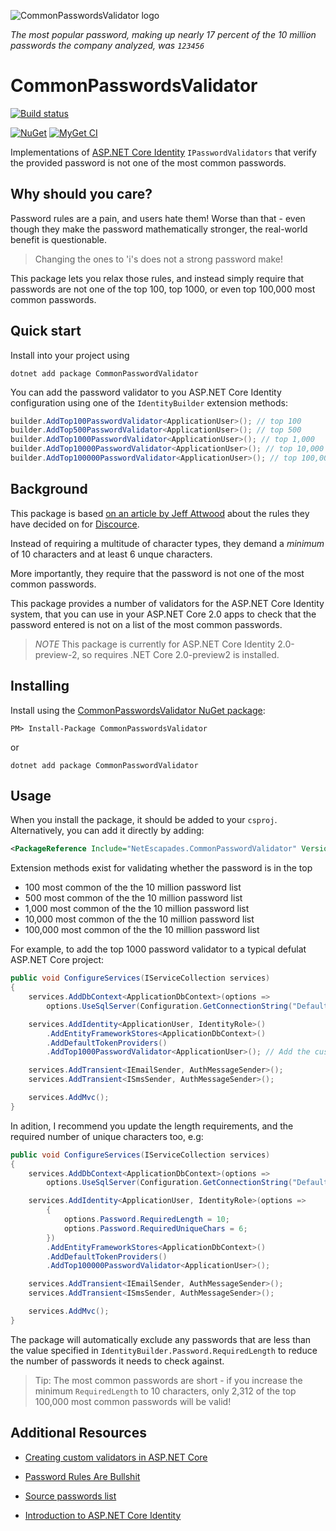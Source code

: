 ![CommonPasswordsValidator logo](https://raw.githubusercontent.com/andrewlock/CommonPasswordsValidator/master/logo.png)

*The most popular password, making up nearly 17 percent of the 10 million passwords the company analyzed, was `123456`*

# CommonPasswordsValidator

[![Build status](https://ci.appveyor.com/api/projects/status/mqlpvis18ll4rj6f/branch/master?svg=true)](https://ci.appveyor.com/project/andrewlock/commonpasswordsvalidator/branch/master)
<!--[![Travis](https://img.shields.io/travis/andrewlock/CommonPasswordsValidator.svg?maxAge=3600&label=travis)](https://travis-ci.org/andrewlock/CommonPasswordsValidator)-->
[![NuGet](https://img.shields.io/nuget/v/CommonPasswordsValidator.svg)](https://www.nuget.org/packages/CommonPasswordsValidator/)
[![MyGet CI](https://img.shields.io/myget/andrewlock-ci/v/CommonPasswordsValidator.svg)](http://myget.org/gallery/acndrewlock-ci)

Implementations of [ASP.NET Core Identity](https://docs.microsoft.com/en-us/aspnet/core/security/authentication/identity) `IPasswordValidators` that verify the provided password is not one of the most common passwords.

## Why should you care?

Password rules are a pain, and users hate them! Worse than that - even though they make the password mathematically stronger, the real-world benefit is questionable.

> Changing the ones to 'i's does not a strong password make!

This package lets you relax those rules, and instead simply require that passwords are not one of the top 100, top 1000, or even top 100,000  most common passwords.

## Quick start

Install into your project using

```
dotnet add package CommonPasswordValidator
```

You can add the password validator to you ASP.NET Core Identity configuration using one of the `IdentityBuilder` extension methods: 

```csharp
builder.AddTop100PasswordValidator<ApplicationUser>(); // top 100
builder.AddTop500PasswordValidator<ApplicationUser>(); // top 500
builder.AddTop1000PasswordValidator<ApplicationUser>(); // top 1,000
builder.AddTop10000PasswordValidator<ApplicationUser>(); // top 10,000
builder.AddTop100000PasswordValidator<ApplicationUser>(); // top 100,000
```

## Background 

This package is based [on an article by Jeff Attwood](https://blog.codinghorror.com/password-rules-are-bullshit/) about the rules they have decided on for [Discource](https://discourse.org/). 

Instead of requiring a multitude of character types, they demand a _minimum_ of 10 characters and at least 6 unque characters.

More importantly, they require that the password is not one of the most common passwords. 

This package provides a number of validators for the ASP.NET Core Identity system, that you can use in your ASP.NET Core 2.0 apps to check that the password entered is not on a list of the most common passwords. 

>*NOTE* This package is currently for ASP.NET Core Identity 2.0-preview-2, so requires .NET Core 2.0-preview2 is installed.

## Installing 

Install using the [CommonPasswordsValidator NuGet package](https://www.nuget.org/packages/CommonPasswordsValidator):

```
PM> Install-Package CommonPasswordsValidator
```

or

```
dotnet add package CommonPasswordValidator
```

## Usage 

When you install the package, it should be added to your `csproj`. Alternatively, you can add it directly by adding:

```xml
<PackageReference Include="NetEscapades.CommonPasswordValidator" Version="1.2.1" />
```

Extension methods exist for validating whether the password is in the top 

* 100 most common of the the 10 million password list
* 500 most common of the the 10 million password list
* 1,000 most common of the the 10 million password list
* 10,000 most common of the the 10 million password list
* 100,000 most common of the the 10 million password list

For example, to add the top 1000 password validator to a typical defulat ASP.NET Core project:

```csharp
public void ConfigureServices(IServiceCollection services)
{
    services.AddDbContext<ApplicationDbContext>(options =>
        options.UseSqlServer(Configuration.GetConnectionString("DefaultConnection")));

    services.AddIdentity<ApplicationUser, IdentityRole>()
        .AddEntityFrameworkStores<ApplicationDbContext>()
        .AddDefaultTokenProviders()
        .AddTop1000PasswordValidator<ApplicationUser>(); // Add the custom validator

    services.AddTransient<IEmailSender, AuthMessageSender>();
    services.AddTransient<ISmsSender, AuthMessageSender>();

    services.AddMvc();
}
```

In adition, I recommend you update the length requirements, and the required number of unique characters too, e.g:

```csharp
public void ConfigureServices(IServiceCollection services)
{
    services.AddDbContext<ApplicationDbContext>(options =>
        options.UseSqlServer(Configuration.GetConnectionString("DefaultConnection")));

    services.AddIdentity<ApplicationUser, IdentityRole>(options =>
        {
            options.Password.RequiredLength = 10;
            options.Password.RequiredUniqueChars = 6;
        })
        .AddEntityFrameworkStores<ApplicationDbContext>()
        .AddDefaultTokenProviders()
        .AddTop100000PasswordValidator<ApplicationUser>();

    services.AddTransient<IEmailSender, AuthMessageSender>();
    services.AddTransient<ISmsSender, AuthMessageSender>();

    services.AddMvc();
}
```

The package will automatically exclude any passwords that are less than the value specified in `IdentityBuilder.Password.RequiredLength` to reduce the number of passwords it needs to check against. 

> Tip: The most common passwords are short - if you increase the minimum `RequiredLength` to 10 characters, only 2,312 of the top 100,000 most common passwords will be valid!

## Additional Resources
* [Creating custom validators in ASP.NET Core](https://andrewlock.net/creating-custom-password-validators-for-asp-net-core-identity-2/)

* [Password Rules Are Bullshit](https://blog.codinghorror.com/password-rules-are-bullshit/)
* [Source passwords list](https://github.com/danielmiessler/SecLists/tree/master/Passwords)
* [Introduction to ASP.NET Core Identity](https://docs.microsoft.com/en-us/aspnet/core/security/authentication/identity)
